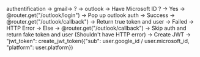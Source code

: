 authentification
	-> gmail-> ?
	-> outlook
		-> Have Microsoft ID ?
			-> Yes -> @router.get("/outlook/login") -> Pop up outlook auth 
											      		-> Success -> @router.get("/outlook/callback") -> Return true token and user
													-> Failed -> HTTP Error 
			-> Else -> @router.get("/outlook/callback") -> Skip auth and return fake token and user (Shouldn't have HTTP error)
		-> Create JWT -> "jwt_token": create_jwt_token({"sub": user.google_id / user.microsoft_id, "platform": user.platform})
    